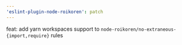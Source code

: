 ```yaml
---
'eslint-plugin-node-roikoren': patch
---
```


feat: add yarn workspaces support to `node-roikoren/no-extraneous-{import,require}` rules
